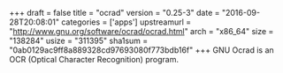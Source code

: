 +++
draft = false
title = "ocrad"
version = "0.25-3"
date = "2016-09-28T20:08:01"
categories = ['apps']
upstreamurl = "http://www.gnu.org/software/ocrad/ocrad.html"
arch = "x86_64"
size = "138284"
usize = "311395"
sha1sum = "0ab0129ac9ff8a889328cd97693080f773bdb16f"
+++
GNU Ocrad is an OCR (Optical Character Recognition) program.